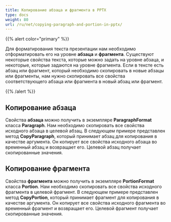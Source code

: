 ```yaml
---
title: Копирование абзаца и фрагмента в PPTX
type: docs
weight: 80
url: /ru/net/copying-paragraph-and-portion-in-pptx/
---
```


{{% alert color="primary" %}} 

Для форматирования текста презентации нам необходимо отформатировать его на уровне **абзаца** и **фрагмента**. Существуют некоторые свойства текста, которые можно задать на уровне абзаца, и некоторые, которые задаются на уровне фрагмента. Если в тексте есть абзац или фрагмент, который необходимо скопировать в новые абзацы или фрагменты, нам нужно скопировать все свойства соответствующего абзаца или фрагмента в новый абзац или фрагмент.

{{% /alert %}} 
## **Копирование абзаца**
Свойства **абзаца** можно получить в экземпляре **ParagraphFormat** класса **Paragraph**. Нам необходимо скопировать все свойства исходного абзаца в целевой абзац. В следующем примере представлен метод **CopyParagraph**, который принимает абзац для копирования в качестве аргумента. Он копирует все свойства исходного абзаца во временный абзац и возвращает его. Целевой абзац получает скопированные значения.

## **Копирование фрагмента**
Свойства **фрагмента** можно получить в экземпляре **PortionFormat** класса **Portion**. Нам необходимо скопировать все свойства исходного фрагмента в целевой фрагмент. В следующем примере представлен метод **CopyPortion**, который принимает фрагмент для копирования в качестве аргумента. Он копирует все свойства исходного фрагмента во временный фрагмент и возвращает его. Целевой фрагмент получает скопированные значения.